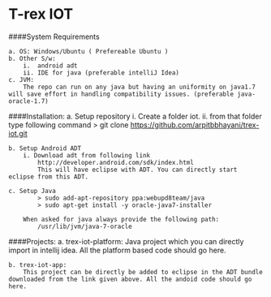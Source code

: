 T-rex IOT
=======================

####System Requirements

    a. OS: Windows/Ubuntu ( Prefereable Ubuntu )
    b. Other S/w:
        i.  android adt
        ii. IDE for java (preferable intelliJ Idea)
	c. JVM:
		The repo can run on any java but having an uniformity on java1.7 will save effort in handling compatibility issues. (preferable java-oracle-1.7)

####Installation:
    a. Setup repository
        i.  Create a folder iot.
        ii. from that folder type following command
	        > git clone https://github.com/arpitbbhayani/trex-iot.git

    b. Setup Android ADT
	    i. Download adt from following link
            http://developer.android.com/sdk/index.html
            This will have eclipse with ADT. You can directly start eclipse from this ADT.

    c. Setup Java
	        > sudo add-apt-repository ppa:webupd8team/java
	        > sudo apt-get install -y oracle-java7-installer

	    When asked for java always provide the following path:
		    /usr/lib/jvm/java-7-oracle

####Projects:
    a. trex-iot-platform:
	    Java project which you can directly import in intellij idea. All the platform based code should go here.

    b. trex-iot-app:
	    This project can be directly be added to eclipse in the ADT bundle downloaded from the link given above. All the andoid code should go here.

